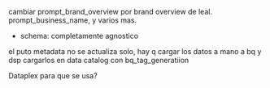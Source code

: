 cambiar prompt_brand_overview por brand overview de leal.
prompt_business_name, y varios mas.

- schema: completamente agnostico

el puto metadata no se actualiza solo, hay q cargar los datos a mano a bq y dsp cargarlos en data catalog con bq_tag_generatiion

Dataplex para que se usa?

